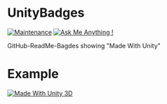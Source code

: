 # UnityBadges

[![Maintenance](https://img.shields.io/badge/Maintained%3F-yes-green.svg)](https://github.com/matthiaszarzecki/HackathonList/graphs/commit-activity) [![Ask Me Anything !](https://img.shields.io/badge/Ask%20me-anything-1abc9c.svg)](https://matthewongamedesign.wordpress.com/)

GitHub-ReadMe-Bagdes showing "Made With Unity"

# Example
[![Made With Unity 3D](https://img.shields.io/badge/Made%20With-Unity%203D-blue.svg)](https://unity3d.com/de)
